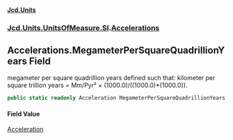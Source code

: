 #### [Jcd.Units](index.md 'index')

### [Jcd.Units.UnitsOfMeasure.SI](Jcd.Units.UnitsOfMeasure.SI.md 'Jcd.Units.UnitsOfMeasure.SI').[Accelerations](Accelerations.md 'Jcd.Units.UnitsOfMeasure.SI.Accelerations')

## Accelerations.MegameterPerSquareQuadrillionYears Field

megameter per square quadrillion years defined such that: kilometer per square trillion years = Mm/Pyr² ×
(1000.0)/((1000.0)*(1000.0)).

```csharp
public static readonly Acceleration MegameterPerSquareQuadrillionYears;
```

#### Field Value

[Acceleration](Acceleration.md 'Jcd.Units.UnitTypes.Acceleration')